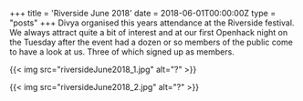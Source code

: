 +++
title = 'Riverside June 2018'
date = 2018-06-01T00:00:00Z
type = "posts"
+++
Divya organised this years attendance at the Riverside festival. 
We always attract quite a bit of interest and at our first Openhack night on the Tuesday after the event had a dozen or so members of the public come to have a look at us. 
Three of which signed up as members.

{{< img src="riversideJune2018_1.jpg" alt="?" >}}

{{< img src="riversideJune2018_2.jpg" alt="?" >}}